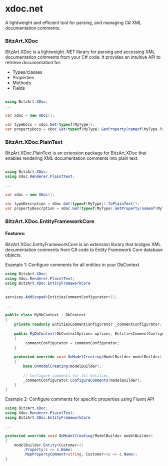 # xdoc.net

A lightweight and efficient tool for parsing, and managing C# XML documentation comments.


### BitzArt.XDoc

BitzArt.XDoc is a lightweight .NET library for parsing and accessing XML documentation comments from your C# code. It provides an intuitive API to retrieve documentation for:
* Types/classes
* Properties
* Methods
* Fields


```csharp

using BitzArt.XDoc;
...

var xdoc = new XDoc();

var typeDocs = xdoc.Get(typeof(MyType));
var propertyDocs = xDoc.Get(typeof(MyType).GetProperty(nameof(MyType.PropertyOne)));
```

### BitzArt.XDoc.PlainText

BitzArt.XDoc.PlainText is an extension package for BitzArt.XDoc that enables rendering XML documentation 
comments into plain text.

```csharp

using BitzArt.XDoc;
using Xdoc.Renderer.PlaintText;

...
    
var xdoc = new XDoc();

var typeDescrption = xDoc.Get(typeof(MyType)).ToPlainText();
var propertyDescrption = xDoc.Get(typeof(MyType).GetProperty(nameof(MyType.PropertyOne))).ToPlainText();

```


### BitzArt.XDoc.EntityFrameworkCore

#### Features:

BitzArt.XDoc.EntityFrameworkCore is an extension library that bridges XML documentation comments from C# 
code to Entity Framework Core database objects.

Example 1: Configure comments for all entities in your DbContext

```csharp
using BitzArt.XDoc;
using Xdoc.Renderer.PlaintText;
using BitzArt.XDoc.EntityFrameworkCore
...

services.AddScoped<EntitiesCommentConfigurator>();

...

public class MyDbContext : DbContext 
{
    private readonly EntitiesCommentConfigurator _commentConfigurator;
    
    public MyDbContext(DbContextOptions options, EntitiesCommentConfigurator commentConfigurator) : base(options)
    {
        _commentConfigurator = commentConfigurator;
    }
    
    protected override void OnModelCreating(ModelBuilder modelBuilder)
    {
        base.OnModelCreating(modelBuilder);
        
        // Configure comments for all entities
        _commentConfigurator.ConfigureComments(modelBuilder);
    }
}
```


Example 2: Configure comments for specific properties using Fluent API


```csharp
using BitzArt.XDoc;
using Xdoc.Renderer.PlaintText;
using BitzArt.XDoc.EntityFrameworkCore

...

protected override void OnModelCreating(ModelBuilder modelBuilder)
{
    modelBuilder.Entity<Customer>()
        .Property(c => c.Name)
        .MapPropertyComment<string, Customer>(c => c.Name);
}
```